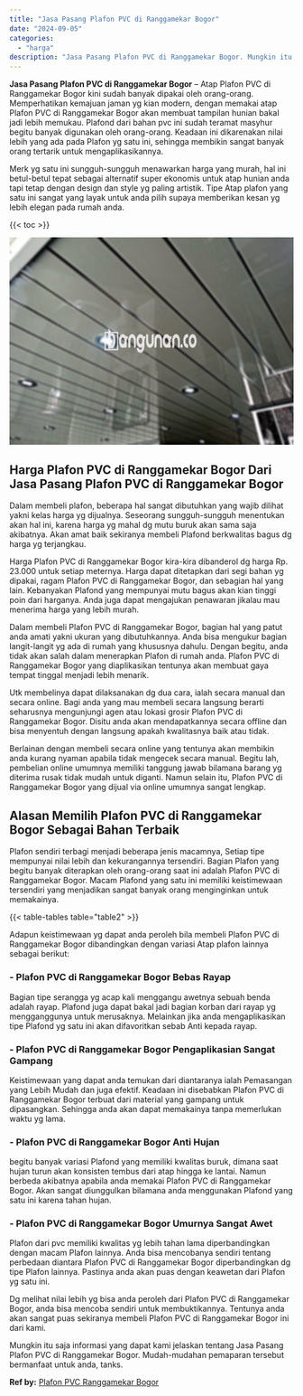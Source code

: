 ```yaml
---
title: "Jasa Pasang Plafon PVC di Ranggamekar Bogor"
date: "2024-09-05"
categories: 
  - "harga"
description: "Jasa Pasang Plafon PVC di Ranggamekar Bogor. Mungkin itu saja informasi yang dapat kami jelaskan tentang Jasa Pasang Plafon PVC di Ranggamekar Bogor. Mudah-m..."
---
```


**Jasa Pasang Plafon PVC di Ranggamekar Bogor** – Atap Plafon PVC di Ranggamekar Bogor kini sudah banyak dipakai oleh orang-orang. Memperhatikan kemajuan jaman yg kian modern, dengan memakai atap Plafon PVC di Ranggamekar Bogor akan membuat tampilan hunian bakal jadi lebih memukau. Plafond dari bahan pvc ini sudah teramat masyhur begitu banyak digunakan oleh orang-orang. Keadaan ini dikarenakan nilai lebih yang ada pada Plafon yg satu ini, sehingga membikin sangat banyak orang tertarik untuk mengaplikasikannya.

Merk yg satu ini sungguh-sungguh menawarkan harga yang murah, hal ini betul-betul tepat sebagai alternatif super ekonomis untuk atap hunian anda tapi tetap dengan design dan style yg paling artistik. Tipe Atap plafon yang satu ini sangat yang layak untuk anda pilih supaya memberikan kesan yg lebih elegan pada rumah anda.

{{< toc >}}

![Jasa Pasang Plafon PVC di Ranggamekar Bogor](/images/flafond-pvc-murah07.png)

## Harga Plafon PVC di Ranggamekar Bogor Dari Jasa Pasang Plafon PVC di Ranggamekar Bogor

Dalam membeli plafon, beberapa hal sangat dibutuhkan yang wajib dilihat yakni kelas harga yg dijualnya. Seseorang sungguh-sungguh menentukan akan hal ini, karena harga yg mahal dg mutu buruk akan sama saja akibatnya. Akan amat baik sekiranya membeli Plafond berkwalitas bagus dg harga yg terjangkau.

Harga Plafon PVC di Ranggamekar Bogor kira-kira dibanderol dg harga Rp. 23.000 untuk setiap meternya. Harga dapat ditetapkan dari segi bahan yg dipakai, ragam Plafon PVC di Ranggamekar Bogor, dan sebagian hal yang lain. Kebanyakan Plafond yang mempunyai mutu bagus akan kian tinggi poin dari harganya. Anda juga dapat mengajukan penawaran jikalau mau menerima harga yang lebih murah.

Dalam membeli Plafon PVC di Ranggamekar Bogor, bagian hal yang patut anda amati yakni ukuran yang dibutuhkannya. Anda bisa mengukur bagian langit-langit yg ada di rumah yang khususnya dahulu. Dengan begitu, anda tidak akan salah dalam menerapkan Plafon di rumah anda. Plafon PVC di Ranggamekar Bogor yang diaplikasikan tentunya akan membuat gaya tempat tinggal menjadi lebih menarik.

Utk membelinya dapat dilaksanakan dg dua cara, ialah secara manual dan secara online. Bagi anda yang mau membeli secara langsung berarti seharusnya mengunjungi agen atau lokasi grosir Plafon PVC di Ranggamekar Bogor. Disitu anda akan mendapatkannya secara offline dan bisa menyentuh dengan langsung apakah kwalitasnya baik atau tidak.

Berlainan dengan membeli secara online yang tentunya akan membikin anda kurang nyaman apabila tidak mengecek secara manual. Begitu lah, pembelian online umumnya memiliki tanggung jawab bilamana barang yg diterima rusak tidak mudah untuk diganti. Namun selain itu, Plafon PVC di Ranggamekar Bogor yang dijual via online umumnya sangat lengkap.

## Alasan Memilih Plafon PVC di Ranggamekar Bogor Sebagai Bahan Terbaik

Plafon sendiri terbagi menjadi beberapa jenis macamnya, Setiap tipe mempunyai nilai lebih dan kekurangannya tersendiri. Bagian Plafon yang begitu banyak diterapkan oleh orang-orang saat ini adalah Plafon PVC di Ranggamekar Bogor. Macam Plafond yang satu ini memiliki keistimewaan tersendiri yang menjadikan sangat banyak orang menginginkan untuk memakainya.

{{< table-tables table="table2" >}}

Adapun keistimewaan yg dapat anda peroleh bila membeli Plafon PVC di Ranggamekar Bogor dibandingkan dengan variasi Atap plafon lainnya sebagai berikut:

### \- Plafon PVC di Ranggamekar Bogor Bebas Rayap

Bagian tipe serangga yg acap kali menggangu awetnya sebuah benda adalah rayap. Plafond juga dapat bakal jadi bagian korban dari rayap yg mengganggunya untuk merusaknya. Melainkan jika anda mengaplikasikan tipe Plafond yg satu ini akan difavoritkan sebab Anti kepada rayap.

### \- Plafon PVC di Ranggamekar Bogor Pengaplikasian Sangat Gampang

Keistimewaan yang dapat anda temukan dari diantaranya ialah Pemasangan yang Lebih Mudah dan juga efektif. Keadaan ini disebabkan Plafon PVC di Ranggamekar Bogor terbuat dari material yang gampang untuk dipasangkan. Sehingga anda akan dapat memakainya tanpa memerlukan waktu yg lama.

### \- Plafon PVC di Ranggamekar Bogor Anti Hujan

begitu banyak variasi Plafond yang memiliki kwalitas buruk, dimana saat hujan turun akan konsisten tembus dari atap hingga ke lantai. Namun berbeda akibatnya apabila anda memakai Plafon PVC di Ranggamekar Bogor. Akan sangat diunggulkan bilamana anda menggunakan Plafond yang satu ini karena tahan hujan.

### \- Plafon PVC di Ranggamekar Bogor Umurnya Sangat Awet

Plafon dari pvc memiliki kwalitas yg lebih tahan lama diperbandingkan dengan macam Plafon lainnya. Anda bisa mencobanya sendiri tentang perbedaan diantara Plafon PVC di Ranggamekar Bogor diperbandingkan dg tipe Plafon lainnya. Pastinya anda akan puas dengan keawetan dari Plafon yg satu ini.

Dg melihat nilai lebih yg bisa anda peroleh dari Plafon PVC di Ranggamekar Bogor, anda bisa mencoba sendiri untuk membuktikannya. Tentunya anda akan sangat puas sekiranya membeli Plafon PVC di Ranggamekar Bogor ini dari kami.

Mungkin itu saja informasi yang dapat kami jelaskan tentang Jasa Pasang Plafon PVC di Ranggamekar Bogor. Mudah-mudahan pemaparan tersebut bermanfaat untuk anda, tanks.

**Ref by:** [Plafon PVC Ranggamekar Bogor](https://id.wikipedia.org/wiki/Plafon)
